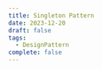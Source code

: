 ```yaml
---
title: Singleton Pattern
date: 2023-12-20
draft: false
tags:
  - DesignPattern
complete: false
---
```

